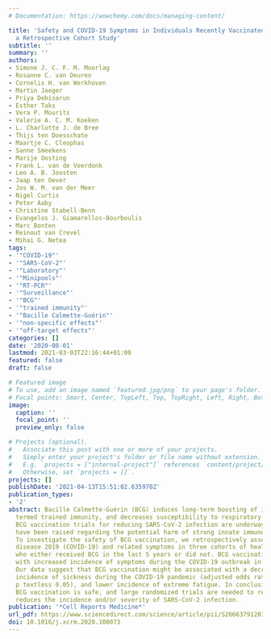 ```yaml
---
# Documentation: https://wowchemy.com/docs/managing-content/

title: 'Safety and COVID-19 Symptoms in Individuals Recently Vaccinated with BCG:
  a Retrospective Cohort Study'
subtitle: ''
summary: ''
authors:
- Simone J. C. F. M. Moorlag
- Rosanne C. van Deuren
- Cornelis H. van Werkhoven
- Martin Jaeger
- Priya Debisarun
- Esther Taks
- Vera P. Mourits
- Valerie A. C. M. Koeken
- L. Charlotte J. de Bree
- Thijs ten Doesschate
- Maartje C. Cleophas
- Sanne Smeekens
- Marije Oosting
- Frank L. van de Veerdonk
- Leo A. B. Joosten
- Jaap ten Oever
- Jos W. M. van der Meer
- Nigel Curtis
- Peter Aaby
- Christine Stabell-Benn
- Evangelos J. Giamarellos-Bourboulis
- Marc Bonten
- Reinout van Crevel
- Mihai G. Netea
tags:
- '"COVID-19"'
- '"SARS-CoV-2"'
- '"Laboratory"'
- '"Minipools"'
- '"RT-PCR"'
- '"Surveillance"'
- '"BCG"'
- '"trained immunity"'
- '"Bacille Calmette-Guérin"'
- '"non-specific effects"'
- '"off-target effects"'
categories: []
date: '2020-08-01'
lastmod: 2021-03-03T22:16:44+01:00
featured: false
draft: false

# Featured image
# To use, add an image named `featured.jpg/png` to your page's folder.
# Focal points: Smart, Center, TopLeft, Top, TopRight, Left, Right, BottomLeft, Bottom, BottomRight.
image:
  caption: ''
  focal_point: ''
  preview_only: false

# Projects (optional).
#   Associate this post with one or more of your projects.
#   Simply enter your project's folder or file name without extension.
#   E.g. `projects = ["internal-project"]` references `content/project/deep-learning/index.md`.
#   Otherwise, set `projects = []`.
projects: []
publishDate: '2021-04-13T15:51:02.635970Z'
publication_types:
- '2'
abstract: Bacille Calmette-Guérin (BCG) induces long-term boosting of innate immunity,
  termed trained immunity, and decreases susceptibility to respiratory tract infections.
  BCG vaccination trials for reducing SARS-CoV-2 infection are underway, but concerns
  have been raised regarding the potential harm of strong innate immune responses.
  To investigate the safety of BCG vaccination, we retrospectively assessed coronavirus
  disease 2019 (COVID-19) and related symptoms in three cohorts of healthy volunteers
  who either received BCG in the last 5 years or did not. BCG vaccination is not associated
  with increased incidence of symptoms during the COVID-19 outbreak in the Netherlands.
  Our data suggest that BCG vaccination might be associated with a decrease in the
  incidence of sickness during the COVID-19 pandemic (adjusted odds ratio [AOR] 0.58,
  p textless 0.05), and lower incidence of extreme fatigue. In conclusion, recent
  BCG vaccination is safe, and large randomized trials are needed to reveal if BCG
  reduces the incidence and/or severity of SARS-CoV-2 infection.
publication: '*Cell Reports Medicine*'
url_pdf: https://www.sciencedirect.com/science/article/pii/S2666379120300938
doi: 10.1016/j.xcrm.2020.100073
---
```

